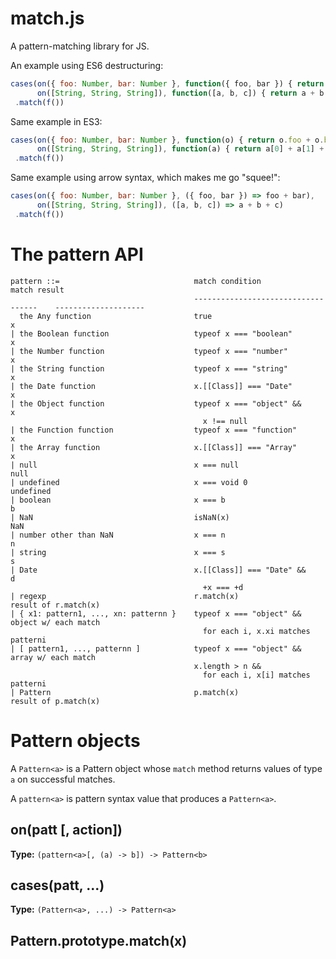 # match.js

A pattern-matching library for JS.

An example using ES6 destructuring:

``` javascript
cases(on({ foo: Number, bar: Number }, function({ foo, bar }) { return foo + bar }),
      on([String, String, String]), function([a, b, c]) { return a + b + c })
 .match(f())
```

Same example in ES3:

``` javascript
cases(on({ foo: Number, bar: Number }, function(o) { return o.foo + o.bar }),
      on([String, String, String]), function(a) { return a[0] + a[1] + a[2] })
 .match(f())
```

Same example using arrow syntax, which makes me go "squee!":

``` javascript
cases(on({ foo: Number, bar: Number }, ({ foo, bar }) => foo + bar),
      on([String, String, String]), ([a, b, c]) => a + b + c)
 .match(f())
```

# The pattern API

```
pattern ::=                              match condition                        match result
                                         -----------------------------------    --------------------
  the Any function                       true                                   x
| the Boolean function                   typeof x === "boolean"                 x
| the Number function                    typeof x === "number"                  x
| the String function                    typeof x === "string"                  x
| the Date function                      x.[[Class]] === "Date"                 x
| the Object function                    typeof x === "object" &&               x
                                           x !== null                           
| the Function function                  typeof x === "function"                x
| the Array function                     x.[[Class]] === "Array"                x
| null                                   x === null                             null
| undefined                              x === void 0                           undefined
| boolean                                x === b                                b
| NaN                                    isNaN(x)                               NaN
| number other than NaN                  x === n                                n
| string                                 x === s                                s
| Date                                   x.[[Class]] === "Date" &&              d
                                           +x === +d                            
| regexp                                 r.match(x)                             result of r.match(x)
| { x1: pattern1, ..., xn: patternn }    typeof x === "object" &&               object w/ each match
                                           for each i, x.xi matches patterni    
| [ pattern1, ..., patternn ]            typeof x === "object" &&               array w/ each match
                                         x.length > n &&                        
                                           for each i, x[i] matches patterni    
| Pattern                                p.match(x)                             result of p.match(x)
```

# Pattern objects

A `Pattern<a>` is a Pattern object whose `match` method returns values of type `a` on successful matches.

A `pattern<a>` is pattern syntax value that produces a `Pattern<a>`.

## on(patt [, action])

**Type:** `(pattern<a>[, (a) -> b]) -> Pattern<b>`

## cases(patt, ...)

**Type:** `(Pattern<a>, ...) -> Pattern<a>`

## Pattern.prototype.match(x)

